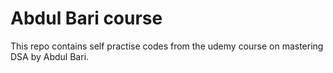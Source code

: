 # Abdul Bari course
This repo contains self practise codes from the udemy course on mastering DSA by Abdul Bari.
